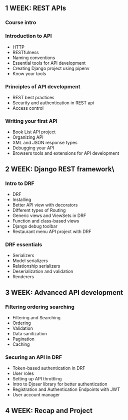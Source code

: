 



## 1 WEEK: REST APIs
### Course intro

### Introduction to API
- HTTP
- RESTfulness
- Naming conventions
- Essential tools for API development
- Creating Django project using pipenv
- Know your tools

### Principles of API development
- REST best practices
- Security and authentication in REST api
- Access control

### Writing your first API
- Book List API project
- Organizing API
- XML and JSON response types
- Debugging your API
- Browsers tools and extensions for API development


## 2 WEEK: Django REST framework\
### Intro to DRF
- DRF
- Installing
- Better API view with decorators
- Different types of Routing
- Generic views and ViewSets in DRF
- Function and class-based views
- Django debug toolbar
- Restaurant menu API project with DRF

### DRF essentials
- Serializers
- Model serializers
- Relationship serializers
- Deserialization and validation
- Renderers


## 3 WEEK: Advanced API development
### Filtering ordering searching
- Filtering and Searching
- Ordering
- Validation
- Data sanitization
- Pagination
- Caching

### Securing an API in DRF
- Token-based authentication in DRF
- User roles
- Setting up API throttling
- Intro to Djoser library for better authentication
- Registration and Authentication Endpoints with JWT
- User account manager

## 4 WEEK: Recap and Project

